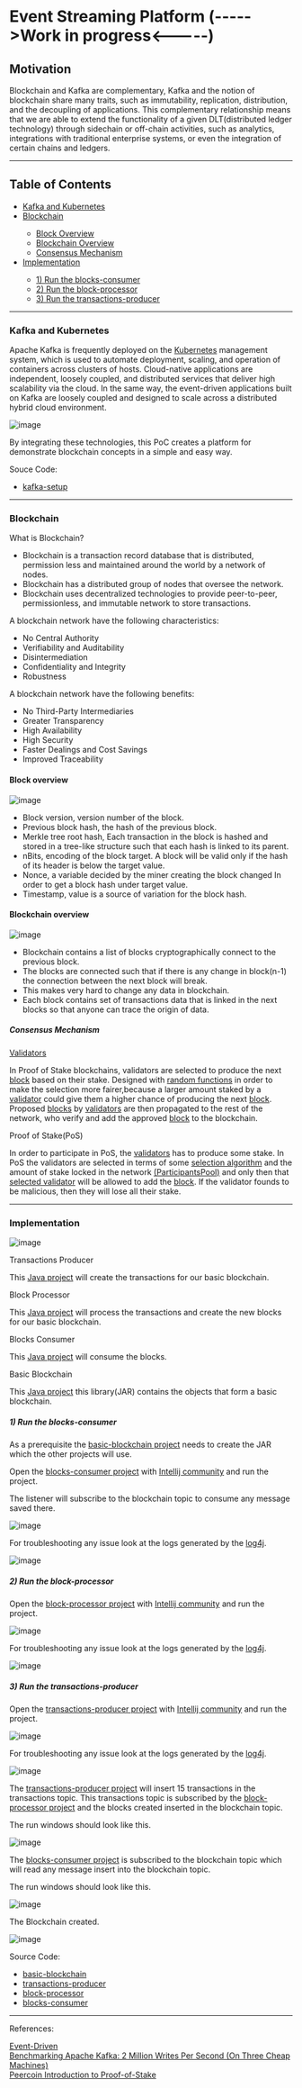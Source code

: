 # Event Streaming Platform (----->Work in progress<-----)

## Motivation

Blockchain and Kafka are complementary, Kafka and the notion of blockchain share many traits, such as immutability, replication, distribution, and the decoupling of applications. This complementary relationship means that we are able to extend the functionality of a given DLT(distributed ledger technology) through sidechain or off-chain activities, such as analytics, integrations with traditional enterprise systems, or even the integration of certain chains and ledgers. 
 
<hr>

## Table of Contents<br>
<ul>
<li><a href="https://github.com/gcp-development/event-streaming-platform#kafka-and-kubernetes" target="_self">Kafka and Kubernetes</a></li>
<li><a href="https://github.com/gcp-development/event-streaming-platform/blob/main/README.md#blockchain" target="_self">Blockchain</a></li> 
<ul>
<li><a href="https://github.com/gcp-development/event-streaming-platform#block-overview" target="_self">Block Overview</a></li>
<li><a href="https://github.com/gcp-development/event-streaming-platform#blockchain-overview" target="_self">Blockchain Overview</a></li>
<li><a href="https://github.com/gcp-development/event-streaming-platform#consensus-mechanism" target="_self">Consensus Mechanism</a></li>
</ul>
<li> <a href="https://github.com/gcp-development/event-streaming-platform#implementation" target="_blank">Implementation</a></li>
 <ul>
  <li><a href="https://github.com/gcp-development/event-streaming-platform#1-run-the-blocks-consumer" target="blank">1) Run the blocks-consumer</a></li>
  <li><a href="https://github.com/gcp-development/event-streaming-platform#2-run-the-block-processor" target="blank">2) Run the block-processor</a></li>
  <li><a href="https://github.com/gcp-development/event-streaming-platform#3-run-the-transactions-producer" target="blank">3) Run the transactions-producer</a></li>
 </ul>
</ul>
<hr>

### Kafka and Kubernetes

Apache Kafka is frequently deployed on the [Kubernetes](https://kubernetes.io/) management system, which is used to automate deployment, scaling, and operation of containers across clusters of hosts. Cloud-native applications are independent, loosely coupled, and distributed services that deliver high scalability via the cloud. In the same way, the event-driven applications built on Kafka are loosely coupled and designed to scale across a distributed hybrid cloud environment.

![image](https://user-images.githubusercontent.com/76512851/205594178-5de3849d-9e34-4920-ba2b-4e2326469168.png)

By integrating these technologies, this PoC creates a platform for demonstrate blockchain concepts in a simple and easy way.

Souce Code:
<ul>
<li><a href="https://github.com/gcp-development/event-streaming-platform/tree/main/kafka-setup" target="blank">kafka-setup</a></li>
</ul>

<hr>

### Blockchain

What is Blockchain?
<ul>
 <li>Blockchain is a transaction record database that is distributed, permission less and maintained around the world by a
network of nodes.</li>
 <li>Blockchain has a distributed group of nodes that oversee the network.</li>
 <li>Blockchain uses decentralized technologies to provide peer-to-peer, permissionless, and immutable network to store
transactions.</li>
</ul>
 
A blockchain network have the following characteristics:
<ul>
 <li>No Central Authority</li>
 <li>Verifiability and Auditability</li>
 <li>Disintermediation</li>
 <li>Confidentiality and Integrity</li>
 <li>Robustness</li>
</ul>

A blockchain network have the following benefits:
<ul>
 <li>No Third-Party Intermediaries</li>
 <li>Greater Transparency</li>
 <li>High Availability</li>
 <li>High Security</li>
 <li>Faster Dealings and Cost Savings</li>
 <li>Improved Traceability</li>
</ul>

#### Block overview

![image](https://user-images.githubusercontent.com/76512851/206841362-e0757f53-a059-4790-a5f3-2d154e04fe34.png)

<ul>
 <li>Block version, version number of the block.</li>
 <li>Previous block hash, the hash of the previous block.</li>
 <li>Merkle tree root hash, Each transaction in the block is
hashed and stored in a tree-like structure such that
  each hash is linked to its parent.</li>
 <li>nBits, encoding of the block target. A block will be
valid only if the hash of its header is below the target
value.</li>
 <li>Nonce, a variable decided by the miner creating the
block changed In order to get a block hash under
target value.</li>
 <li>Timestamp, value is a source of variation for the block
hash.</li>
</ul>

#### Blockchain overview

![image](https://user-images.githubusercontent.com/76512851/206840630-235d178e-b796-456f-8ec7-d85799cff948.png)

<ul>
 <li>Blockchain contains a list of blocks cryptographically connect to the previous block.</li>
 <li>The blocks are connected such that if there is any change in block(n-1) the connection between the next block will
break.</li>
 <li>This makes very hard to change any data in blockchain.</li>
 <li>Each block contains set of transactions data that is linked in the next blocks so that anyone can trace the origin of data.</li>
</ul>

##### Consensus Mechanism

[Validators](https://github.com/gcp-development/event-streaming-platform/blob/main/basic-blockchain/src/main/java/org/blockchain/Validator.java)

In Proof of Stake blockchains, validators are selected to produce the next [block](https://github.com/gcp-development/event-streaming-platform/blob/main/basic-blockchain/src/main/java/org/blockchain/Block.java) based on their stake. Designed with [random functions](https://github.com/gcp-development/event-streaming-platform/blob/main/basic-blockchain/src/main/java/org/blockchain/ParticipantsPool.java#L53) in order to make the selection more fairer,because a larger amount staked by a [validator](https://github.com/gcp-development/event-streaming-platform/blob/main/basic-blockchain/src/main/java/org/blockchain/Validator.java) could give them a higher chance of producing the next [block](https://github.com/gcp-development/event-streaming-platform/blob/main/basic-blockchain/src/main/java/org/blockchain/Block.java). Proposed [blocks](https://github.com/gcp-development/event-streaming-platform/blob/main/basic-blockchain/src/main/java/org/blockchain/Block.java) by [validators](https://github.com/gcp-development/event-streaming-platform/blob/main/basic-blockchain/src/main/java/org/blockchain/Validator.java) are then propagated to the rest of the network, who verify and add the approved [block](https://github.com/gcp-development/event-streaming-platform/blob/main/basic-blockchain/src/main/java/org/blockchain/Block.java) to the blockchain. 

Proof of Stake(PoS)

In order to participate in PoS, the [validators](https://github.com/gcp-development/event-streaming-platform/blob/main/basic-blockchain/src/main/java/org/blockchain/Validator.java) has to produce some stake. In PoS the validators are selected in terms of some [selection algorithm](https://github.com/gcp-development/event-streaming-platform/blob/main/basic-blockchain/src/main/java/org/blockchain/ParticipantsPool.java#L53) and the amount of stake locked in the network [(ParticipantsPool)](https://github.com/gcp-development/event-streaming-platform/blob/main/basic-blockchain/src/main/java/org/blockchain/ParticipantsPool.java) and only then that [selected validator](https://github.com/gcp-development/event-streaming-platform/blob/main/basic-blockchain/src/main/java/org/blockchain/ParticipantsPool.java#L53) will be allowed to add the [block](https://github.com/gcp-development/event-streaming-platform/blob/main/basic-blockchain/src/main/java/org/blockchain/Block.java). If the validator founds to be malicious, then they will lose all their stake.

<hr>

### Implementation

![image](https://user-images.githubusercontent.com/76512851/206766875-be6a8c1b-f274-4aa9-8389-78747e4fe1f9.png)

Transactions Producer

This [Java project](https://github.com/gcp-development/event-streaming-platform/tree/main/transactions-producer) will create the transactions for our basic blockchain.

Block Processor

This [Java project](https://github.com/gcp-development/event-streaming-platform/tree/main/blocks-consumer) will process the transactions and create the new blocks for our basic blockchain.

Blocks Consumer

This [Java project](https://github.com/gcp-development/event-streaming-platform/tree/main/blocks-consumer) will consume the blocks.

Basic Blockchain

This [Java project](https://github.com/gcp-development/event-streaming-platform/tree/main/basic-blockchain) this library(JAR) contains the objects that form a basic blockchain.

##### 1) Run the blocks-consumer

As a prerequisite the [basic-blockchain project](https://github.com/gcp-development/event-streaming-platform/tree/main/basic-blockchain) needs to create the JAR which the other projects will use.

Open the [blocks-consumer project](https://github.com/gcp-development/event-streaming-platform/tree/main/blocks-consumer) with [Intellij community](https://www.jetbrains.com/idea/download/#section=linux) and run the project.

The listener will subscribe to the blockchain topic to consume any message saved there.

![image](https://user-images.githubusercontent.com/76512851/207286799-293b9ce9-bfb9-4f0f-ae08-07cb32195387.png)

For troubleshooting any issue look at the logs generated by the [log4j](https://logging.apache.org/log4j/2.x/).

![image](https://user-images.githubusercontent.com/76512851/207288001-3ac6ceaf-c615-47de-b4e3-9ff550b64d20.png)

##### 2) Run the block-processor

Open the [block-processor project](https://github.com/gcp-development/event-streaming-platform/tree/main/block-processor) with [Intellij community](https://www.jetbrains.com/idea/download/#section=linux) and run the project.

![image](https://user-images.githubusercontent.com/76512851/207289206-19f61f41-7f73-466a-b62b-52b77075cf96.png)

For troubleshooting any issue look at the logs generated by the [log4j](https://logging.apache.org/log4j/2.x/).

![image](https://user-images.githubusercontent.com/76512851/207289924-e76b7768-19d8-4739-9573-1f248ef8d872.png)

##### 3) Run the transactions-producer

Open the [transactions-producer project](https://github.com/gcp-development/event-streaming-platform/tree/main/transactions-producer) with [Intellij community](https://www.jetbrains.com/idea/download/#section=linux) and run the project.

![image](https://user-images.githubusercontent.com/76512851/207290392-f87e6d60-3e53-4c8c-857c-a1fb294ae0b2.png)

For troubleshooting any issue look at the logs generated by the [log4j](https://logging.apache.org/log4j/2.x/).

![image](https://user-images.githubusercontent.com/76512851/207290846-ebfa1526-c571-4b55-9079-ba2ffdc59b55.png)

The [transactions-producer project](https://github.com/gcp-development/event-streaming-platform/tree/main/transactions-producer) will insert 15 transactions in the transactions topic. This transactions topic is subscribed by the [block-processor project](https://github.com/gcp-development/event-streaming-platform/tree/main/block-processor) and the blocks created inserted in the blockchain topic. 

The run windows should look like this.

![image](https://user-images.githubusercontent.com/76512851/207294741-7f515a90-8667-4f2d-8bfe-9dce451c392a.png)

The [blocks-consumer project](https://github.com/gcp-development/event-streaming-platform/tree/main/blocks-consumer) is subscribed to the blockchain topic which will read any message insert into the blockchain topic.

The run windows should look like this.

![image](https://user-images.githubusercontent.com/76512851/207292859-50ea15d0-22a1-4a8a-8670-714c608aa0a0.png)

The Blockchain created.

![image](https://user-images.githubusercontent.com/76512851/207298415-bddae0e2-e6ab-4ac0-bf0a-d5ad76fdf20c.png)

Source Code:
<ul>
 <li><a href="https://github.com/gcp-development/event-streaming-platform/tree/main/basic-blockchain" target="_blank">basic-blockchain</a></li>
 <li><a href="https://github.com/gcp-development/event-streaming-platform/tree/main/transactions-producer" target="_blank">transactions-producer</a></li>
 <li><a href="https://github.com/gcp-development/event-streaming-platform/tree/main/block-processor" target="_blank">block-processor</a></li>
 <li><a href="https://github.com/gcp-development/event-streaming-platform/tree/main/blocks-consumer" target="_blank">blocks-consumer</a></li>
</ul>

<hr>
References:<br>

[Event-Driven](https://martinfowler.com/articles/201701-event-driven.html)<br>
[Benchmarking Apache Kafka: 2 Million Writes Per Second (On Three Cheap Machines)](https://engineering.linkedin.com/kafka/benchmarking-apache-kafka-2-million-writes-second-three-cheap-machines)<br>
[Peercoin Introduction to Proof-of-Stake](https://www.peercoin.net/docs/proof-of-stake)<br>
